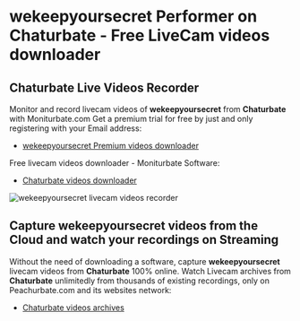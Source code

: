 # wekeepyoursecret Performer on Chaturbate - Free LiveCam videos downloader

## Chaturbate Live Videos Recorder

Monitor and record livecam videos of **wekeepyoursecret** from **Chaturbate** with Moniturbate.com
Get a premium trial for free by just and only registering with your Email address:
* [wekeepyoursecret Premium videos downloader](https://moniturbate.com/request-demo-licence-key.html)

Free livecam videos downloader - Moniturbate Software:
* [Chaturbate videos downloader](https://moniturbate.com/moniturbate-download-software.html)

![wekeepyoursecret livecam videos recorder](https://peachurnet.com/templates/moniturbate-software.png)


## Capture wekeepyoursecret videos from the Cloud and watch your recordings on Streaming

Without the need of downloading a software, capture **wekeepyoursecret** livecam videos from **Chaturbate** 100% online.
Watch Livecam archives from **Chaturbate** unlimitedly from thousands of existing recordings, only on Peachurbate.com and its websites network:
* [Chaturbate videos archives](https://peachurnet.com/)